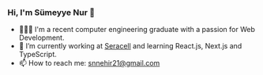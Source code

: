 ### Hi, I'm Sümeyye Nur 👋

- 👩🏻‍💻 I'm a recent computer engineering graduate with a passion for Web Development. 
- 🌳 I’m currently working at [Seracell](https://seracell.com.tr/home/) and learning React.js, Next.js and TypeScript.
- 📫 How to reach me: snnehir21@gmail.com
